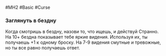 #MH2 #Basic #Curse 

### **Заглянуть в бездну** 

Когда смотришь в бездну, назови то, что ищешь, и действуй Странно. На 10+ бездна показывает тебе яркие видения. Используя их, ты получаешь +1 к одному броску. На 7-9 видения смутные и тревожные, но ты все равно получаешь ответ.